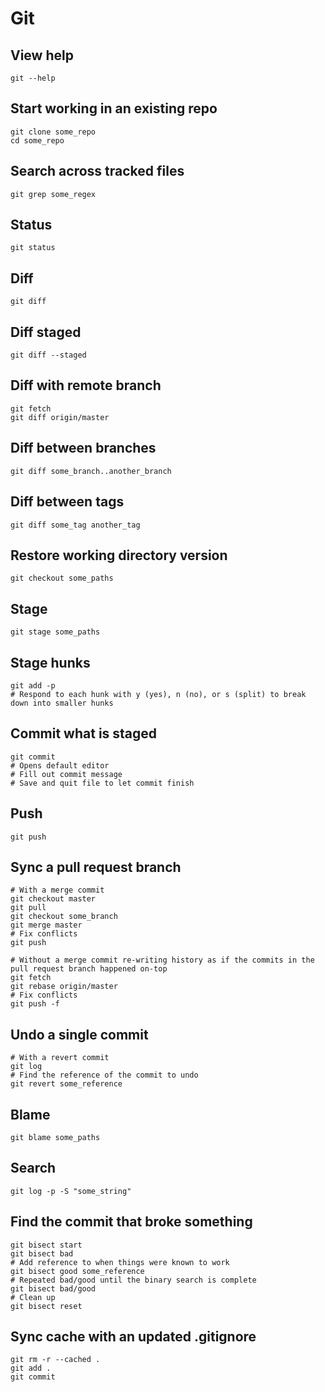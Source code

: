# Git

## View help

```shell
git --help
```

## Start working in an existing repo

```shell
git clone some_repo
cd some_repo
```

## Search across tracked files

```shell
git grep some_regex
```

## Status

```shell
git status
```

## Diff

```shell
git diff
```

## Diff staged

```shell
git diff --staged
```

## Diff with remote branch

```shell
git fetch
git diff origin/master
```

## Diff between branches

```shell
git diff some_branch..another_branch
```

## Diff between tags

```shell
git diff some_tag another_tag
```

## Restore working directory version

```shell
git checkout some_paths
```

## Stage

```shell
git stage some_paths
```

## Stage hunks

```shell
git add -p
# Respond to each hunk with y (yes), n (no), or s (split) to break down into smaller hunks
```

## Commit what is staged

```shell
git commit
# Opens default editor
# Fill out commit message
# Save and quit file to let commit finish
```

## Push

```shell
git push
```

## Sync a pull request branch

```shell
# With a merge commit
git checkout master
git pull
git checkout some_branch
git merge master
# Fix conflicts
git push

# Without a merge commit re-writing history as if the commits in the pull request branch happened on-top
git fetch
git rebase origin/master
# Fix conflicts
git push -f
```

## Undo a single commit

```shell
# With a revert commit
git log
# Find the reference of the commit to undo
git revert some_reference
```

## Blame

```shell
git blame some_paths
```

## Search

```shell
git log -p -S "some_string"
```

## Find the commit that broke something

```shell
git bisect start
git bisect bad
# Add reference to when things were known to work
git bisect good some_reference
# Repeated bad/good until the binary search is complete
git bisect bad/good
# Clean up
git bisect reset
```

## Sync cache with an updated .gitignore

```shell
git rm -r --cached .
git add .
git commit
```
